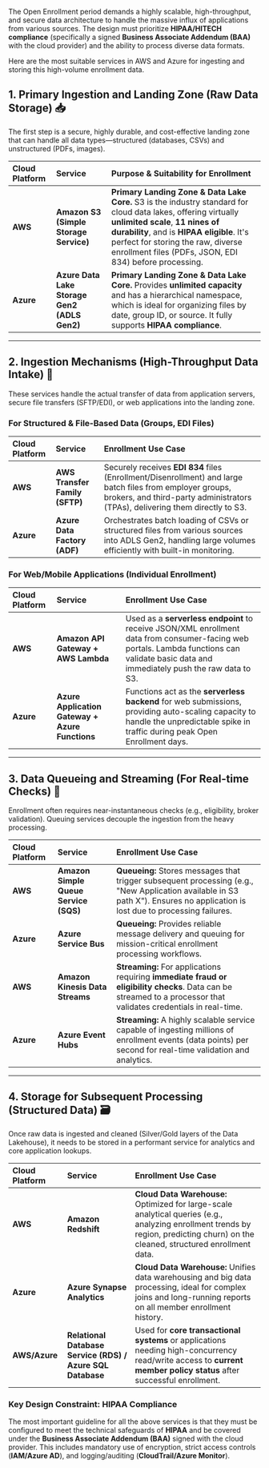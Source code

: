 The Open Enrollment period demands a highly scalable, high-throughput, and secure data architecture to handle the massive influx of applications from various sources. The design must prioritize **HIPAA/HITECH compliance** (specifically a signed **Business Associate Addendum (BAA)** with the cloud provider) and the ability to process diverse data formats.

Here are the most suitable services in AWS and Azure for ingesting and storing this high-volume enrollment data.

## 1. Primary Ingestion and Landing Zone (Raw Data Storage) 📥

The first step is a secure, highly durable, and cost-effective landing zone that can handle all data types—structured (databases, CSVs) and unstructured (PDFs, images).

| Cloud Platform | Service | Purpose & Suitability for Enrollment |
| :--- | :--- | :--- |
| **AWS** | **Amazon S3 (Simple Storage Service)** | **Primary Landing Zone & Data Lake Core.** S3 is the industry standard for cloud data lakes, offering virtually **unlimited scale**, **11 nines of durability**, and is **HIPAA eligible**. It's perfect for storing the raw, diverse enrollment files (PDFs, JSON, EDI 834) before processing. |
| **Azure** | **Azure Data Lake Storage Gen2 (ADLS Gen2)** | **Primary Landing Zone & Data Lake Core.** Provides **unlimited capacity** and has a hierarchical namespace, which is ideal for organizing files by date, group ID, or source. It fully supports **HIPAA compliance**. |

***

## 2. Ingestion Mechanisms (High-Throughput Data Intake) 🚀

These services handle the actual transfer of data from application servers, secure file transfers (SFTP/EDI), or web applications into the landing zone.

### For Structured & File-Based Data (Groups, EDI Files)

| Cloud Platform | Service | Enrollment Use Case |
| :--- | :--- | :--- |
| **AWS** | **AWS Transfer Family (SFTP)** | Securely receives **EDI 834** files (Enrollment/Disenrollment) and large batch files from employer groups, brokers, and third-party administrators (TPAs), delivering them directly to S3. |
| **Azure** | **Azure Data Factory (ADF)** | Orchestrates batch loading of CSVs or structured files from various sources into ADLS Gen2, handling large volumes efficiently with built-in monitoring. |

### For Web/Mobile Applications (Individual Enrollment)

| Cloud Platform | Service | Enrollment Use Case |
| :--- | :--- | :--- |
| **AWS** | **Amazon API Gateway + AWS Lambda** | Used as a **serverless endpoint** to receive JSON/XML enrollment data from consumer-facing web portals. Lambda functions can validate basic data and immediately push the raw data to S3. |
| **Azure** | **Azure Application Gateway + Azure Functions** | Functions act as the **serverless backend** for web submissions, providing auto-scaling capacity to handle the unpredictable spike in traffic during peak Open Enrollment days. |

***

## 3. Data Queueing and Streaming (For Real-time Checks) 🌊

Enrollment often requires near-instantaneous checks (e.g., eligibility, broker validation). Queuing services decouple the ingestion from the heavy processing.

| Cloud Platform | Service | Enrollment Use Case |
| :--- | :--- | :--- |
| **AWS** | **Amazon Simple Queue Service (SQS)** | **Queueing:** Stores messages that trigger subsequent processing (e.g., "New Application available in S3 path X"). Ensures no application is lost due to processing failures. |
| **Azure** | **Azure Service Bus** | **Queueing:** Provides reliable message delivery and queuing for mission-critical enrollment processing workflows. |
| **AWS** | **Amazon Kinesis Data Streams** | **Streaming:** For applications requiring **immediate fraud or eligibility checks**. Data can be streamed to a processor that validates credentials in real-time. |
| **Azure** | **Azure Event Hubs** | **Streaming:** A highly scalable service capable of ingesting millions of enrollment events (data points) per second for real-time validation and analytics. |

***

## 4. Storage for Subsequent Processing (Structured Data) 🗃️

Once raw data is ingested and cleaned (Silver/Gold layers of the Data Lakehouse), it needs to be stored in a performant service for analytics and core application lookups.

| Cloud Platform | Service | Enrollment Use Case |
| :--- | :--- | :--- |
| **AWS** | **Amazon Redshift** | **Cloud Data Warehouse:** Optimized for large-scale analytical queries (e.g., analyzing enrollment trends by region, predicting churn) on the cleaned, structured enrollment data. |
| **Azure** | **Azure Synapse Analytics** | **Cloud Data Warehouse:** Unifies data warehousing and big data processing, ideal for complex joins and long-running reports on all member enrollment history. |
| **AWS/Azure** | **Relational Database Service (RDS) / Azure SQL Database** | Used for **core transactional systems** or applications needing high-concurrency read/write access to **current member policy status** after successful enrollment. |

### Key Design Constraint: HIPAA Compliance

The most important guideline for all the above services is that they must be configured to meet the technical safeguards of **HIPAA** and be covered under the **Business Associate Addendum (BAA)** signed with the cloud provider. This includes mandatory use of encryption, strict access controls (**IAM/Azure AD**), and logging/auditing (**CloudTrail/Azure Monitor**).